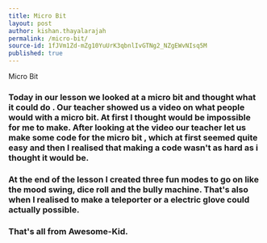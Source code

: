 ```yaml
---
title: Micro Bit
layout: post
author: kishan.thayalarajah
permalink: /micro-bit/
source-id: 1fJVm1Zd-mZg10YuUrK3qbnlIvGTNg2_NZgEWvNIsq5M
published: true
---
```

Micro Bit

### 	Today in our lesson we looked at a micro bit and thought what it could do . Our teacher showed us a video on what people would with a micro bit. At first I thought would be impossible for me to make. After looking at the video our teacher let us make some code for the micro bit , which at first seemed quite easy and then I realised that making a code wasn't as hard as i thought it would be.

### At the end of the lesson I created three fun modes to go on like the mood swing, dice roll and the bully machine. That's also when I realised to make a teleporter or a electric glove could actually possible.

### That's all from Awesome-Kid.

